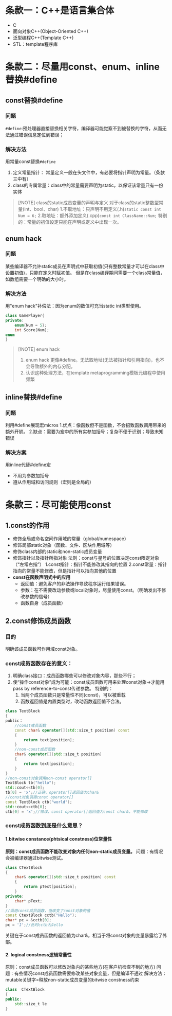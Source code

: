 # 条款一：C++是语言集合体
- C
- 面向对象C++(Object-Oriented C++)
- 泛型编程C++(Template C++)
- STL：template程序库
# 条款二：尽量用const、enum、inline替换#define
## const替换#define
### 问题
`#define`:预处理器直接替换相关字符，编译器可能觉察不到被替换的字符，从而无法通过错误信息定位到错误； 
### 解决方法
用常量const替换`#define`
1. 定义常量指针： 常量定义一般在头文件中，有必要将指针声明为常量。（条款三中有）
2. class的专属常量：class中的常量需要声明为static，以保证该常量只有一份实体

> [!NOTE] class的static成员变量的声明与定义
>对于class的static整数型常量(int、bool、char)
> 1.不取地址：只声明不用定义(.h)`static const int Num = 6;`
> 2.取地址：额外添加定义(.cpp)`const int ClassName::Num;`
>特别的：常量的初值设定只能在声明或定义中出现一次。

## enum hack
### 问题
某些编译器不允许static成员在声明式中获取初值(只有整数常量才可以在class中设置初值)，只能在定义时赋初值。
但是在class编译期间需要一个class常量值，如数组需要一个明确的大小时。
### 解决方法
用"enum hack"补偿法：因为enum的数值可充当static int类型使用。
```C++
class GamePlayer{
private:
	enum{Num = 5};
    int Score[Num];
enum
}
```

> [!NOTE] enum hack
>1. enum hack 更像#define。无法取地址(无法被指针和引用指向)，也不会导致额外的内存分配。
>2. 认识这种处理方法，在template metaprogramming模板元编程中使用频繁


## inline替换#define
### 问题
利用#define展现宏micros
1.优点：像函数但不是函数，不会招致函数调用带来的额外开销。
2.缺点：需要为宏中的所有实参加括号；复杂不便于识别；导致未知错误
### 解决方案
用inline代替#define宏
- 不用为参数加括号
- 遵从作用域和访问规则（宏则是全局的）
# 条款三：尽可能使用const
## 1.const的作用
- 修饰全局或命名空间作用域的常量（global/numespace）
- 修饰局部static对象（函数、文件、区块作用域等）
- 修饰class内部的static和non-static成员变量
- 修饰指针以及指针所指对象
	法则：const与星号的位置决定const限定对象（“左常右指”）
	1.const指针：指针不能修改其指向的位置
	2.const常量：指针指向的常量不能修改，但是指针可以指向其他的位置
- **const在函数声明式中的应用**
	- 返回值：避免客户的非法操作导致程序运行结果错误。
	- 参数：在不需要改动参数或local对象时，尽量使用const。（明确发出不修改参数的信号）
	- 函数自身（成员函数）
## 2.const修饰成员函数
### 目的
明确该成员函数可作用域const对象。
### const成员函数存在的意义：
1. 明确class接口：成员函数哪些可以修改对象内容，那些不行；
2. 使“操作const对象”成为可能：const成员函数可用来处理const对象->才能用pass by reference-to-const传递参数。
特别的：
	1. 当两个成员函数只是常量性不同(const)，可以被重载
	2. 函数返回值是内置类型时，改动函数返回值不合法。
```C++
class TextBlock
{
public：
	//const成员函数
	const char& operator[](std::size_t position) const
	{
		return text[position];
	}
	//non-const成员函数
	char& operator[](std::size_t position)
	{
		return text[position];
	}
}
//non-const对象调用non-const operator[]
TextBlock tb("hello");
std::cout<<tb[0];
tb[0] = 'x';//正确，operator[]返回值为char&
//const对象调用const operator[]
const TextBlock ctb("world");
std::cout<<ctb[0];
ctb[0] = 'x';//错误，const operator[]返回值为const char&，不能修改
```
### const成员函数到底是什么意思？
#### 1.bitwise constance(phtsical constness)位常量性
**原则：const成员函数不能改变对象内任何non-static成员变量。**
问题：有情况会被编译器通过bitwise测试。
```C++
class CTextBlock
{
	char& operator[](std::size_t position) const
	{
		return pText[position]; 
	}
private:
	char* pText;
}
//调用const成员函数，但改变了const对象的值
const CtextBlock cctb("Hello");
char* pc = &cctb[0];
pc = 'J';//此时cctb为Jello
```
关键在于const成员函数的返回值为char&，相当于将const对象的变量暴露给了外部。
#### 2. logical constness逻辑常量性
原则：const成员函数可以修改对象内的某些地方(在客户机检查不到的地方)
问题：有些情况const成员函数需要修改某些对象变量，但是编译不通过
解决方法：mutable关键字=释放non-static成员变量的bitwise constness约束
```C++
class  CTextBlock
{
public:
	std::size_t le
}
```
